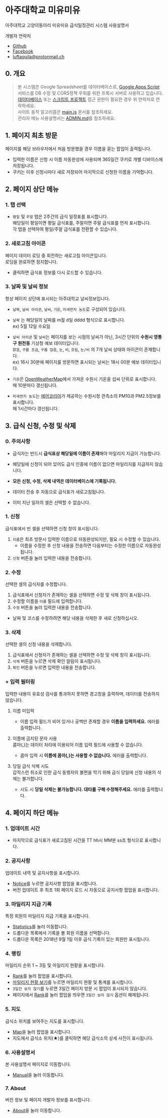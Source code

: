 아주대학교 미유미유
=================

아주대학교 고양이동아리 미유미유 급식일정관리 시스템 사용설명서  

개발자 연락처
* [Github](https://github.com/luftaquila)  
* [Facebook](http://www.facebook.com/luftaquila)  
* <luftaquila@protonmail.ch>  

## 0. 개요
> 본 시스템은 Google Spreadsheet를 데이터베이스로, [Google Apps Script](https://github.com/luftaquila/ajoumeow/tree/master/Resources/Google%20Apps%20Script) 서비스를 DB 수정 및 CORS정책 우회를 위한 프록시 서버로 사용하고 있습니다.
[데이터베이스](https://docs.google.com/spreadsheets/d/1tubdLyELoYAPi8f3PVeh6jfIbQiQ3au3frIVEbnj20A/edit?usp=sharing) 또는 [스크립트 프로젝트](https://script.google.com/d/1TPa1Y82h5m5IQqZAvVxKipTICYfSxSup2qCbqFhavFd0m50G9TRQymbV/edit) 접근 권한이 필요한 경우 위 연락처로 연락하세요.  
사이트 동작 알고리즘은 [main.js](https://github.com/luftaquila/ajoumeow/tree/master/Resources/README.md) 문서를 참조하세요.  
관리자 메뉴 사용설명서는 [ADMIN.md](https://github.com/luftaquila/ajoumeow/blob/master/Markdown/ADMIN.md)를 참조하세요.
>

## 1. 페이지 최초 방문
페이지를 해당 브라우저에서 처음 방문했을 경우 이름을 묻는 팝업이 출력됩니다.
* 입력한 이름은 신청 시 이름 자동완성에 사용되며 365일간 쿠키로 개별 디바이스에 저장됩니다.
* 쿠키는 이후 신청시마다 새로 저장되어 마지막으로 신청한 이름을 기억합니다.

## 2. 페이지 상단 메뉴
### 1. 탭 선택
* `평일` 및 `주말` 탭은 2주간의 급식 일정표를 표시합니다.  
해당일이 평일이면 평일 급식표를, 주말이면 주말 급식표를 먼저 표시합니다.  
각 탭을 선택하여 평일/주말 급식표를 전환할 수 있습니다.  

### 2. 새로고침 아이콘
페이지 데이터 로딩 중 회전하는 새로고침 아이콘입니다.  
로딩을 완료하면 정지합니다.
* 클릭하면 급식표 정보를 다시 로드할 수 있습니다.

### 3. 날짜 및 날씨 정보
항상 페이지 상단에 표시되는 아주대학교 날씨정보입니다.
* `날짜`, `날씨 아이콘`, `날씨`, `기온`, `미세먼지 농도`로 구성되어 있습니다.  

* `날짜` 는 해당일의 날짜를 m월 d일 dddd 형식으로 표시합니다.  
ex) 5월 12일 수요일

* `날씨 아이콘` 및 `날씨`는 페이지를 보는 시점의 날씨가 아닌, 3시간 단위의 **수원시 영통구 원천동** 기상청 예보 데이터입니다.  
`맑음`, `구름 조금`, `구름 많음`, `눈`, `비`, `흐림`, `눈/비` 의 7개 날씨 상태와 아이콘이 존재합니다.  
ex) 16시 30분에 페이지를 방문하면 표시되는 날씨는 18시 00분 예보 데이터입니다.  

* `기온`은 [OpenWeatherMap](https://openweathermap.org/city/1835553)에서 가져온 수원시 기온을 섭씨 단위로 표시합니다.  
매 10분마다 갱신됩니다.

* `미세먼지 농도`는 [에어코리아](https://www.airkorea.or.kr/index)가 제공하는 수원시청 관측소의 PM10과 PM2.5정보를 표시합니다.  
매 1시간마다 갱신됩니다.

## 3. 급식 신청, 수정 및 삭제
### 0. 주의사항
* 급식자는 반드시 **급식표상 해당일에 이름이 존재**해야 마일리지 지급이 가능합니다.
* 해당일에 신청이 되어 있어도 급식 인증에 이름이 없으면 마일리지를 지급하지 않습니다.  

* **모든 신청, 수정, 삭제 내역은 데이터베이스에 기록됩니다.**
* 데이터 전송 후 자동으로 급식표가 새로고침됩니다.

* 이미 지난 일자의 셀은 선택할 수 없습니다.

### 1. 신청
급식표에서 빈 셀을 선택하면 신청 창이 표시됩니다.
1. `이름`은 최초 방문시 입력한 이름으로 자동완성되지만, 필요 시 수정할 수 있습니다.
    * 이름을 수정한 후 신청 내용을 전송하면 다음부터는 수정한 이름으로 자동완성됩니다.
1. `신청` 버튼을 눌러 입력한 내용을 전송합니다.

### 2. 수정
선택한 셀의 급식자를 수정합니다.
1. 급식표에서 신청자가 존재하는 셀을 선택하면 수정 및 삭제 창이 표시됩니다.
1. 수정할 이름을 `이름` 필드에 입력합니다.
1. `수정` 버튼을 눌러 입력한 내용을 전송합니다.

* 날짜 및 코스를 수정하려면 해당 내용을 삭제한 후 새로 신청하십시오.

### 3. 삭제
선택한 셀의 신청 내용을 삭제합니다.
1. 급식표에서 신청자가 존재하는 셀을 선택하면 수정 및 삭제 창이 표시됩니다.
1. `삭제` 버튼을 누르면 삭제 확인 알림이 표시됩니다.
1. `확인` 버튼을 누르면 입력한 내용을 전송합니다.

### + 입력 필터링
입력한 내용이 유효성 검사를 통과하지 못하면 경고창을 출력하며, 데이터를 전송하지 않습니다.  

1. 이름 미입력
    * 이름 입력 필드가 비어 있거나 공백만 존재할 경우 **이름을 입력하세요.** 에러를 출력합니다.

1. 이름에 금지된 문자 사용  
콤마(,)는 데이터 처리에 이용되어 이름 입력 필드에 사용할 수 없습니다.
    * 콤마 입력 시 **이름에 콤마(,)는 사용할 수 없습니다.** 에러를 출력합니다.

1. 당일 급식 삭제 시도  
갑작스런 취소로 인한 급식 동행자의 불편을 막기 위해 급식 당일에 신청 내용의 삭제는 불가합니다.
    * 시도 시 **당일 삭제는 불가능합니다. 대타를 구해 수정해주세요.** 에러를 출력합니다.

## 4. 페이지 하단 메뉴
### 1. 업데이트 시간
* 마지막으로 급식표가 새로고침된 시간을 TT hh시 MM분 ss초 형식으로 표시합니다.  

### 2. 공지사항
업데이트 내역 및 공지사항을 표시합니다.
* [Notice]()를 누르면 공지사항 팝업을 표시합니다.
* 버전 업데이트 후 최초 1회 페이지 로드 시 자동으로 공지사항 팝업을 표시합니다.

### 3. 마일리지 지급 기록
특정 회원의 마일리지 지급 기록을 표시합니다.
* [Statistics](https://luftaquila.github.io/ajoumeow/statistics)를 눌러 이동합니다.
* 드롭다운 목록에서 기록을 볼 회원 이름을 선택합니다.
* 드롭다운 목록은 2018년 9월 1일 이후 급식 기록이 있는 회원만 표시됩니다.

### 4. 랭킹
마일리지 순위 1 ~ 3등 및 마일리지 현황을 표시합니다.
* [Rank]()를 눌러 팝업을 표시합니다.
* [마일리지 현황 보기]()를 누르면 마일리지 현황 및 통계를 표시합니다.
* `3일간 보지 않기`를 누르면 3일간 페이지 방문 시 팝업이 표시되지 않습니다.
* 페이지에서 [Rank]()를 눌러 팝업을 띄우면 `3일간 보지 않기` 옵션이 해제됩니다.

### 5. 지도
급식소 위치를 보여주는 지도를 표시합니다.
* [Map]()을 눌러 팝업을 표시합니다.
* 지도에서 급식소 위치(★)를 클릭하면 해당 급식소의 상세 사진이 표시됩니다.

### 6. 사용설명서
본 사용설명서 페이지로 이동합니다.
* [Manual](https://github.com/luftaquila/ajoumeow)을 눌러 이동합니다.

### 7. About
버전 정보 및 페이지 개발자 정보를 표시합니다.
* [About](https://luftaquila.github.io/ajoumeow/about.html)을 눌러 이동합니다.
